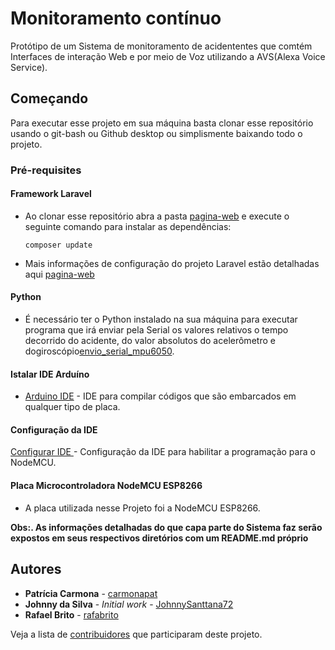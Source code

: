 # Monitoramento contínuo

Protótipo de um Sistema de monitoramento de acidententes que comtém Interfaces de interação Web e por meio de Voz utilizando a AVS(Alexa Voice Service). 

## Começando

Para executar esse projeto em sua máquina basta clonar esse repositório usando o git-bash ou Github desktop ou simplismente baixando todo o projeto. 

### Pré-requisites

#### Framework Laravel

* Ao clonar esse repositório abra a pasta [pagina-web](https://github.com/JohnnySanttana72/Problema3-SD/tree/main/pagina-web) e execute o seguinte comando para instalar as dependências:
	
	```
	composer update
	```
* Mais informações de configuração do projeto Laravel estão detalhadas aqui [pagina-web](https://github.com/JohnnySanttana72/Problema3-SD/tree/main/pagina-web)


#### Python

* É necessário ter o Python instalado na sua máquina para executar programa que irá enviar pela Serial os valores relativos o tempo decorrido do acidente, do valor absolutos do acelerômetro e dogiroscópio[envio_serial_mpu6050](https://github.com/JohnnySanttana72/Problema3-SD/tree/main/envio_serial_mpu6050).

#### Istalar IDE Arduíno

* [Arduino IDE](https://www.arduino.cc/en/software) - IDE para compilar códigos que são embarcados em qualquer tipo de placa.

#### Configuração da IDE

[Configurar IDE ](https://create.arduino.cc/projecthub/electropeak/getting-started-w-nodemcu-esp8266-on-arduino-ide-28184f) - Configuração da IDE para habilitar a programação para o NodeMCU.

#### Placa Microcontroladora NodeMCU ESP8266

* A placa utilizada nesse Projeto foi a NodeMCU ESP8266.


**Obs:. As informações detalhadas do que capa parte do Sistema faz serão expostos em seus respectivos diretórios com um README.md próprio**


## Autores

* **Patrícia Carmona** - [carmonapat](https://github.com/carmonapat)
* **Johnny da Silva** - *Initial work* - [JohnnySanttana72](https://github.com/JohnnySanttana72)
* **Rafael Brito** - [rafabrito](https://github.com/rafabrito)

Veja a lista de [contribuidores](https://github.com/JohnnySanttana72/Problema3-SD/graphs/contributors) que participaram deste projeto.



